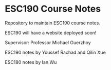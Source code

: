 # ESC190 Course Notes

Repository to maintain ESC190 course notes.

ESC190 will have a website deployed soon!

Supervisor: Professor Michael Guerzhoy

ESC190 notes by Youssef Rachad and Qilin Xue

ESC180 notes by Ian Wu
